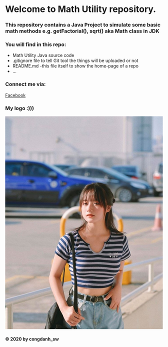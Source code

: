 # Welcome to Math Utility repository. 
### This repository contains a Java Project to simulate some basic math methods e.g. getFactorial(), sqrt() aka Math class in JDK

### You will find in this repo:
* Math Utility Java source code
* .gitignore file to tell Git tool the things will be uploaded or not
* README.md -this file itself to show the home-page of a repo
* ...

### Connect me via:
[Facebook](https://facebook.com/np_congdanh_sw)
### My logo :)))
![My Logo](/images/hinh2.jpg)

#### © 2020 by congdanh_sw